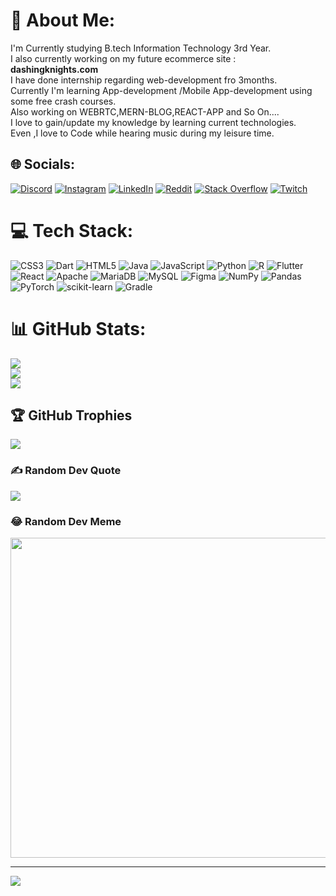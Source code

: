 # 💫 About Me:
I'm Currently studying B.tech Information Technology 3rd Year.<br>I also currently working on my future ecommerce site : <b>dashingknights.com</b> <br>I have done internship regarding web-development fro 3months.<br>Currently I'm learning App-development /Mobile App-development using some free crash courses.<br>Also working on WEBRTC,MERN-BLOG,REACT-APP and So On....<br>I love to gain/update my knowledge by learning current technologies.<br>Even ,I love to Code while hearing music during my leisure time.<br>


## 🌐 Socials:
[![Discord](https://img.shields.io/badge/Discord-%237289DA.svg?logo=discord&logoColor=white)](https://discord.gg/pDUpdfqw) [![Instagram](https://img.shields.io/badge/Instagram-%23E4405F.svg?logo=Instagram&logoColor=white)](https://instagram.com/depak002021) [![LinkedIn](https://img.shields.io/badge/LinkedIn-%230077B5.svg?logo=linkedin&logoColor=white)](https://linkedin.com/in/linkedin.com/in/depak-kumarasan-999542227) [![Reddit](https://img.shields.io/badge/Reddit-%23FF4500.svg?logo=Reddit&logoColor=white)](https://reddit.com/user/ProfessionUnusual575) [![Stack Overflow](https://img.shields.io/badge/-Stackoverflow-FE7A16?logo=stack-overflow&logoColor=white)](https://stackoverflow.com/users/19663090) [![Twitch](https://img.shields.io/badge/Twitch-%239146FF.svg?logo=Twitch&logoColor=white)](https://twitch.tv/dashing_knights) 

# 💻 Tech Stack:
![CSS3](https://img.shields.io/badge/css3-%231572B6.svg?style=for-the-badge&logo=css3&logoColor=white) ![Dart](https://img.shields.io/badge/dart-%230175C2.svg?style=for-the-badge&logo=dart&logoColor=white) ![HTML5](https://img.shields.io/badge/html5-%23E34F26.svg?style=for-the-badge&logo=html5&logoColor=white) ![Java](https://img.shields.io/badge/java-%23ED8B00.svg?style=for-the-badge&logo=java&logoColor=white) ![JavaScript](https://img.shields.io/badge/javascript-%23323330.svg?style=for-the-badge&logo=javascript&logoColor=%23F7DF1E) ![Python](https://img.shields.io/badge/python-3670A0?style=for-the-badge&logo=python&logoColor=ffdd54) ![R](https://img.shields.io/badge/r-%23276DC3.svg?style=for-the-badge&logo=r&logoColor=white) ![Flutter](https://img.shields.io/badge/Flutter-%2302569B.svg?style=for-the-badge&logo=Flutter&logoColor=white) ![React](https://img.shields.io/badge/react-%2320232a.svg?style=for-the-badge&logo=react&logoColor=%2361DAFB) ![Apache](https://img.shields.io/badge/apache-%23D42029.svg?style=for-the-badge&logo=apache&logoColor=white) ![MariaDB](https://img.shields.io/badge/MariaDB-003545?style=for-the-badge&logo=mariadb&logoColor=white) ![MySQL](https://img.shields.io/badge/mysql-%2300f.svg?style=for-the-badge&logo=mysql&logoColor=white) 	![Figma](https://img.shields.io/badge/figma-%23F24E1E.svg?style=for-the-badge&logo=figma&logoColor=white) ![NumPy](https://img.shields.io/badge/numpy-%23013243.svg?style=for-the-badge&logo=numpy&logoColor=white) ![Pandas](https://img.shields.io/badge/pandas-%23150458.svg?style=for-the-badge&logo=pandas&logoColor=white) ![PyTorch](https://img.shields.io/badge/PyTorch-%23EE4C2C.svg?style=for-the-badge&logo=PyTorch&logoColor=white) ![scikit-learn](https://img.shields.io/badge/scikit--learn-%23F7931E.svg?style=for-the-badge&logo=scikit-learn&logoColor=white) ![Gradle](https://img.shields.io/badge/Gradle-02303A.svg?style=for-the-badge&logo=Gradle&logoColor=white)
# 📊 GitHub Stats:
![](https://github-readme-stats.vercel.app/api?username=depak002021&theme=dark&hide_border=false&include_all_commits=false&count_private=false)<br/>
![](https://github-readme-streak-stats.herokuapp.com/?user=depak002021&theme=dark&hide_border=false)<br/>
![](https://github-readme-stats.vercel.app/api/top-langs/?username=depak002021&theme=dark&hide_border=false&include_all_commits=false&count_private=false&layout=compact)

## 🏆 GitHub Trophies
![](https://github-profile-trophy.vercel.app/?username=depak002021&theme=tokyonight&no-frame=false&no-bg=false&margin-w=4)

### ✍️ Random Dev Quote
![](https://quotes-github-readme.vercel.app/api?type=horizontal&theme=tokyonight)

### 😂 Random Dev Meme
<img src="https://random-memer.herokuapp.com/" width="512px"/>

---
[![](https://visitcount.itsvg.in/api?id=depak002021&icon=2&color=1)](https://visitcount.itsvg.in)

<!-- Proudly created with GPRM ( https://gprm.itsvg.in ) -->
